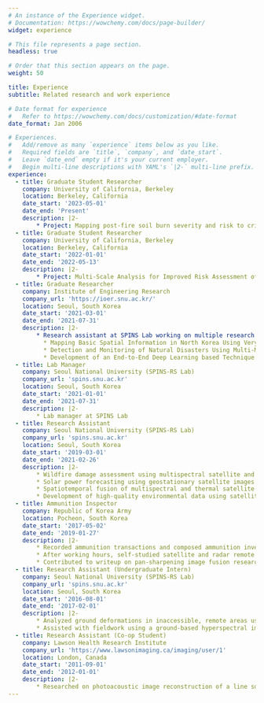 ```yaml
---
# An instance of the Experience widget.
# Documentation: https://wowchemy.com/docs/page-builder/
widget: experience

# This file represents a page section.
headless: true

# Order that this section appears on the page.
weight: 50

title: Experience
subtitle: Related research and work experience

# Date format for experience
#   Refer to https://wowchemy.com/docs/customization/#date-format
date_format: Jan 2006

# Experiences.
#   Add/remove as many `experience` items below as you like.
#   Required fields are `title`, `company`, and `date_start`.
#   Leave `date_end` empty if it's your current employer.
#   Begin multi-line descriptions with YAML's `|2-` multi-line prefix.
experience:
  - title: Graduate Student Researcher
    company: University of California, Berkeley
    location: Berkeley, California
    date_start: '2023-05-01'
    date_end: 'Present'
    description: |2-   
        * Project: Mapping post-fire soil burn severity and risk to critical transportation infrastructure (Funded by Caltrans)
  - title: Graduate Student Researcher
    company: University of California, Berkeley
    location: Berkeley, California
    date_start: '2022-01-01'
    date_end: '2022-05-13'
    description: |2-   
        * Project: Multi-Scale Analysis for Improved Risk Assessment of Wildfires Facilitated by Data and Computation. (*C3AI*) [Link](https://c3.ai/dti/research/2021-projects/)
  - title: Graduate Researcher
    company: Institute of Engineering Research
    company_url: 'https://ioer.snu.ac.kr/'
    location: Seoul, South Korea
    date_start: '2021-03-01'
    date_end: '2021-07-31'
    description: |2-
        * Research assistant at SPINS Lab working on multiple research projects :
          * Mapping Basic Spatial Information in North Korea Using Very High Resolution Satellite Images (*The Institute for Peace and Unification Studies*) [Publication Link](https://www.researchgate.net/profile/Minho-Kim-23/publication/354176367_Mapping_Inaccessible_Areas_Using_Deep_Learning_Based_Semantic_Segmentation_of_VHR_Satellite_Images_with_OpenStreetMap_Data/links/6129b344c69a4e48795fffcf/Mapping-Inaccessible-Areas-Using-Deep-Learning-Based-Semantic-Segmentation-of-VHR-Satellite-Images-with-OpenStreetMap-Data.pdf)
          * Detection and Monitoring of Natural Disasters Using Multi-Modal and Multi-Sensor Remotely-Sensed Imagery (*Ministry of Interior & Safety*)
          * Development of an End-to-End Deep Learning based Technique to Generate Very High Resolution Environmental Data (*National Research Foundation*) [Publication Link](https://www.sciencedirect.com/science/article/pii/S0924271621002537?via%3Dihub)
  - title: Lab Manager
    company: Seoul National University (SPINS-RS Lab)
    company_url: 'spins.snu.ac.kr'
    location: Seoul, South Korea
    date_start: '2021-01-01'
    date_end: '2021-07-31'
    description: |2-
        * Lab manager at SPINS Lab
  - title: Research Assistant
    company: Seoul National University (SPINS-RS Lab)
    company_url: 'spins.snu.ac.kr'
    location: Seoul, South Korea
    date_start: '2019-03-01'
    date_end: '2021-02-26'
    description: |2-
        * Wildfire damage assessment using multispectral satellite and Planetscope images [Publication Link](http://koreascience.or.kr/article/JAKO201925258774737.page)
        * Solar power forecasting using geostationary satellite images and meteorological data [Publication Link](https://www.mdpi.com/2072-4292/12/15/2357)
        * Spatiotemporal fusion of multispectral and thermal satellite images [Publication Link](https://www.isprs-ann-photogramm-remote-sens-spatial-inf-sci.net/V-3-2020/247/2020/)
        * Development of high-quality environmental data using satellite images via deep learning algorithms [Publication Link](https://ai4earthscience.github.io/neurips-2020-workshop/papers/ai4earth_neurips_2020_27.pdf)
  - title: Ammunition Inspector
    company: Republic of Korea Army
    location: Pocheon, South Korea
    date_start: '2017-05-02'
    date_end: '2019-01-27'
    description: |2-
        * Recorded ammunition transactions and composed ammunition inventory reports using Excel
        * After working hours, self-studied satellite and radar remote sensing
        * Contributed to writeup on pan-sharpening image fusion research using Worldview images [Publication Link](https://ieeexplore.ieee.org/abstract/document/8091115)
  - title: Research Assistant (Undergraduate Intern)
    company: Seoul National University (SPINS-RS Lab)
    company_url: 'spins.snu.ac.kr'
    location: Seoul, South Korea
    date_start: '2016-08-01'
    date_end: '2017-02-01'
    description: |2-
        * Analyzed ground deformations in inaccessible, remote areas using Sentinel-1 SAR images
        * Assisted with fieldwork using a ground-based hyperspectral imager to monitor crop health
  - title: Research Assistant (Co-op Student)
    company: Lawson Health Research Institute
    company_url: 'https://www.lawsonimaging.ca/imaging/user/1'
    location: London, Canada
    date_start: '2011-09-01'
    date_end: '2012-01-01'
    description: |2-
        * Researched on photoacoustic image reconstruction of a line source using multiple regularization percentages with the addition of maximum intensity projection using Matlab
---
```

